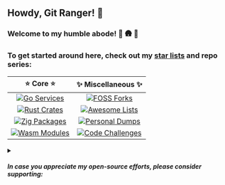 ## Howdy, Git Ranger! :cowboy_hat_face:

### Welcome to my humble abode! :evergreen_tree: :hut: :evergreen_tree:

### To get started around here, check out my [star lists](https://github.com/tensorush?tab=stars) and repo series:

|          :star: Core :star:          |   :sparkles: Miscellaneous :sparkles:   |
|:------------------------------------:|:---------------------------------------:|
| [![Go Services][gs-shield]][gs-url]  |   [![FOSS Forks][ff-shield]][ff-url]    |
| [![Rust Crates][rc-shield]][rc-url]  |  [![Awesome Lists][al-shield]][al-url]  |
| [![Zig Packages][zp-shield]][zp-url] | [![Personal Dumps][pd-shield]][pd-url]  |
| [![Wasm Modules][wa-shield]][wa-url] | [![Code Challenges][cc-shield]][cc-url] |

<details>
<summary><h5>In case you appreciate my open-source efforts, please consider supporting:</h5></summary>

`BTC`

<a href="https://www.bitcoinqrcodemaker.com"><img src="https://www.bitcoinqrcodemaker.com/api/?style=bitcoin&amp;address=bc1qxn94usln7779phhy2dxw66uf37cce75z6kepx3" height="333" width="333" border="0" alt="Bitcoin QR code" title="bitcoin:bc1qxn94usln7779phhy2dxw66uf37cce75z6kepx3"></a>

`ETH`

<a href="https://www.bitcoinqrcodemaker.com"><img src="https://www.bitcoinqrcodemaker.com/api/?style=ethereum&amp;address=0x64b9B720FD8dEDEfCa37B89cCF82c132631B93Da" height="333" width="333" border="0" alt="Ethereum QR code" title="ethereum:0x64b9B720FD8dEDEfCa37B89cCF82c132631B93Da"></a>

##### Thanks a batch for your dogenations! :hugs: :dog:

</details>

<!-- MARKDOWN LINKS -->

[gs-shield]: https://img.shields.io/badge/click-2596BE?style=for-the-badge&logo=go&logoColor=2596BE&label=go%20services&labelColor=black
[gs-url]: https://github.com/tensorush?tab=repositories&q=go-service&type=&language=&sort=
[rc-shield]: https://img.shields.io/badge/click-7C5642?style=for-the-badge&logo=rust&logoColor=7C5642&label=rust%20crates&labelColor=black
[rc-url]: https://github.com/tensorush?tab=repositories&q=rust-crate&type=&language=&sort=
[zp-shield]: https://img.shields.io/badge/click-F6A516?style=for-the-badge&logo=zig&logoColor=F6A516&label=zig%20packages&labelColor=black
[zp-url]: https://github.com/tensorush?tab=repositories&q=zig-package&type=&language=&sort=
[wa-shield]: https://img.shields.io/badge/click-654FF0?style=for-the-badge&logo=webassembly&logoColor=654FF0&label=wasm%20modules&labelColor=black
[wa-url]: https://github.com/tensorush?tab=repositories&q=wasm-module&type=&language=&sort=
[ff-shield]: https://img.shields.io/badge/click-F24E29?style=for-the-badge&logo=git&logoColor=F24E29&label=foss%20forks&labelColor=black
[ff-url]: https://github.com/tensorush?tab=repositories&q=foss-fork&type=&language=&sort=
[al-shield]: https://img.shields.io/badge/click-FC60A8?style=for-the-badge&logo=awesome-lists&logoColor=FC60A8&label=awesome%20lists&labelColor=black
[al-url]: https://github.com/tensorush?tab=repositories&q=awesome-list&type=&language=&sort=
[pd-shield]: https://img.shields.io/badge/click-009E60?style=for-the-badge&logo=undertale&logoColor=009E60&label=personal%20dumps&labelColor=black
[pd-url]: https://github.com/tensorush?tab=repositories&q=personal-dump&type=&language=&sort=
[cc-shield]: https://img.shields.io/badge/click-4574E0?style=for-the-badge&logo=codio&logoColor=4574E0&label=code%20challenges&labelColor=black
[cc-url]: https://github.com/tensorush?tab=repositories&q=code-challenge&type=&language=&sort=
